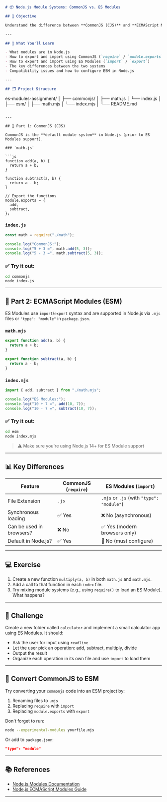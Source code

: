 ```markdown
# 📦 Node.js Module Systems: CommonJS vs. ES Modules

## 🎯 Objective

Understand the difference between **CommonJS (CJS)** and **ECMAScript Modules (ESM)** in Node.js. Learn how to create and use modules with both systems, and identify when to use each.

---

## 🧠 What You'll Learn

- What modules are in Node.js
- How to export and import using CommonJS (`require` / `module.exports`)
- How to export and import using ES Modules (`import` / `export`)
- The key differences between the two systems
- Compatibility issues and how to configure ESM in Node.js

---

## 🗂️ Project Structure
```

es-modules-assignment/
│
├── commonjs/
│ ├── math.js
│ └── index.js
│
├── esm/
│ ├── math.mjs
│ └── index.mjs
│
└── README.md

````

---

## 📘 Part 1: CommonJS (CJS)

CommonJS is the **default module system** in Node.js (prior to ES Modules support).

### `math.js`

```js
function add(a, b) {
  return a + b;
}

function subtract(a, b) {
  return a - b;
}

// Export the functions
module.exports = {
  add,
  subtract,
};
````

### `index.js`

```js
const math = require("./math");

console.log("CommonJS:");
console.log("5 + 3 =", math.add(5, 3));
console.log("5 - 3 =", math.subtract(5, 3));
```

### ✅ Try it out:

```bash
cd commonjs
node index.js
```

---

## 📗 Part 2: ECMAScript Modules (ESM)

ES Modules use `import`/`export` syntax and are supported in Node.js via `.mjs` files or `"type": "module"` in `package.json`.

### `math.mjs`

```js
export function add(a, b) {
  return a + b;
}

export function subtract(a, b) {
  return a - b;
}
```

### `index.mjs`

```js
import { add, subtract } from "./math.mjs";

console.log("ES Modules:");
console.log("10 + 7 =", add(10, 7));
console.log("10 - 7 =", subtract(10, 7));
```

### ✅ Try it out:

```bash
cd esm
node index.mjs
```

> ⚠️ Make sure you're using Node.js 14+ for ES Module support

---

## 📊 Key Differences

| Feature                  | CommonJS (`require`) | ES Modules (`import`)                     |
| ------------------------ | -------------------- | ----------------------------------------- |
| File Extension           | `.js`                | `.mjs` or `.js` (with `"type": "module"`) |
| Synchronous loading      | ✅ Yes               | ❌ No (asynchronous)                      |
| Can be used in browsers? | ❌ No                | ✅ Yes (modern browsers only)             |
| Default in Node.js?      | ✅ Yes               | 🚫 No (must configure)                    |

---

## 💻 Exercise

1. Create a new function `multiply(a, b)` in both `math.js` and `math.mjs`.
2. Add a call to that function in each `index` file.
3. Try mixing module systems (e.g., using `require()` to load an ES Module). What happens?

---

## 🚀 Challenge

Create a new folder called `calculator` and implement a small calculator app using ES Modules. It should:

- Ask the user for input using `readline`
- Let the user pick an operation: add, subtract, multiply, divide
- Output the result
- Organize each operation in its own file and use `import` to load them

---

## 🔁 Convert CommonJS to ESM

Try converting your `commonjs` code into an ESM project by:

1. Renaming files to `.mjs`
2. Replacing `require` with `import`
3. Replacing `module.exports` with `export`

Don't forget to run:

```bash
node --experimental-modules yourfile.mjs
```

Or add to `package.json`:

```json
"type": "module"
```

---

## 📚 References

- [Node.js Modules Documentation](https://nodejs.org/api/modules.html)
- [Node.js ECMAScript Modules Guide](https://nodejs.org/api/esm.html)

---

```

```
